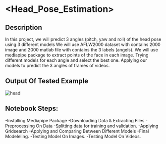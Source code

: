 # <Head_Pose_Estimation>

## Description
In this project, we will predict 3 angles (pitch, yaw and roll) of the head pose using 3 different models
We will use AFLW2000 dataset with contains 2000 image and 2000 matlab file with contains the 3 labels (angels).
We will use mediapipe package to extract points of the face in each image.
Trying different models for each angle and select the best one.
Applying our models to predict the 3 angles of frames of videos.

## Output Of Tested Example
![head](3CQsnT_ad6337d97eaa56bd6410aa9153e82318_00-00-00_00-00-11_2.gif)

## Notebook Steps:
-Installing Mediapipe Package
-Downloading Data & Extracting Files
-Preprocessing On Data
-Splitting data for training and validation.
-Applying Gridsearch
-Applying and Comparing Between Different Models
-Final Modeleling.
-Testing Model On Images.
-Testing Model On Videos.
